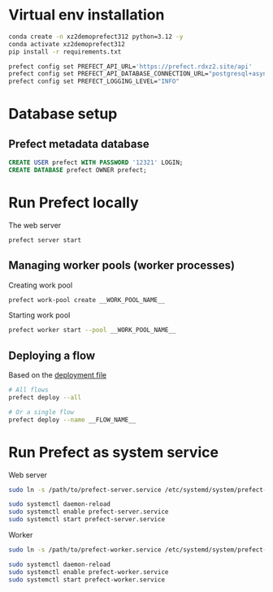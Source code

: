 # Virtual env installation

```sh
conda create -n xz2demoprefect312 python=3.12 -y
conda activate xz2demoprefect312
pip install -r requirements.txt

prefect config set PREFECT_API_URL='https://prefect.rdxz2.site/api'
prefect config set PREFECT_API_DATABASE_CONNECTION_URL="postgresql+asyncpg://prefect:12321@localhost:5432/prefect"
prefect config set PREFECT_LOGGING_LEVEL="INFO"
```

# Database setup

## Prefect metadata database

```sql
CREATE USER prefect WITH PASSWORD '12321' LOGIN;
CREATE DATABASE prefect OWNER prefect;
```

# Run Prefect locally

The web server

```sh
prefect server start
```

## Managing worker pools (worker processes)

Creating work pool

```sh
prefect work-pool create __WORK_POOL_NAME__
```

Starting work pool

```sh
prefect worker start --pool __WORK_POOL_NAME__
```

## Deploying a flow

Based on the [deployment file](./prefect.yaml)

```sh
# All flows
prefect deploy --all

# Or a single flow
prefect deploy --name __FLOW_NAME__
```

# Run Prefect as system service

Web server

```sh
sudo ln -s /path/to/prefect-server.service /etc/systemd/system/prefect-server.service

sudo systemctl daemon-reload
sudo systemctl enable prefect-server.service
sudo systemctl start prefect-server.service
```

Worker

```sh
sudo ln -s /path/to/prefect-worker.service /etc/systemd/system/prefect-worker.service

sudo systemctl daemon-reload
sudo systemctl enable prefect-worker.service
sudo systemctl start prefect-worker.service
```

